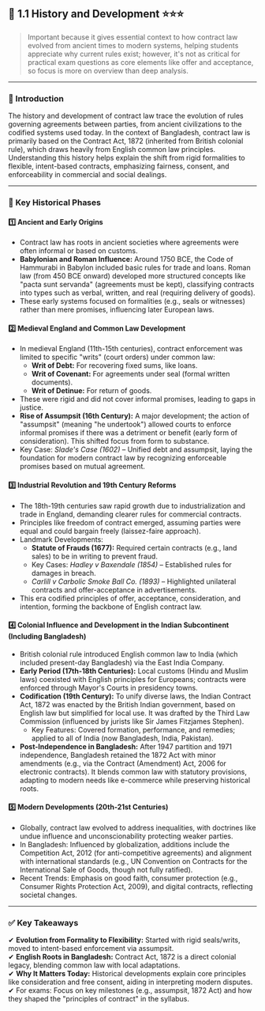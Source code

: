 ## 📑 **1.1 History and Development** ⭐⭐⭐
> Important because it gives essential context to how contract law evolved from ancient times to modern systems, helping students appreciate why current rules exist; however, it's not as critical for practical exam questions as core elements like offer and acceptance, so focus is more on overview than deep analysis.

---

### **📌 Introduction**

The history and development of contract law trace the evolution of rules governing agreements between parties, from ancient civilizations to the codified systems used today. In the context of Bangladesh, contract law is primarily based on the Contract Act, 1872 (inherited from British colonial rule), which draws heavily from English common law principles. Understanding this history helps explain the shift from rigid formalities to flexible, intent-based contracts, emphasizing fairness, consent, and enforceability in commercial and social dealings.

---

### **🔑 Key Historical Phases**

#### **1️⃣ Ancient and Early Origins**

- Contract law has roots in ancient societies where agreements were often informal or based on customs.
- **Babylonian and Roman Influence:** Around 1750 BCE, the Code of Hammurabi in Babylon included basic rules for trade and loans. Roman law (from 450 BCE onward) developed more structured concepts like "pacta sunt servanda" (agreements must be kept), classifying contracts into types such as verbal, written, and real (requiring delivery of goods).
- These early systems focused on formalities (e.g., seals or witnesses) rather than mere promises, influencing later European laws.

#### **2️⃣ Medieval England and Common Law Development**

- In medieval England (11th-15th centuries), contract enforcement was limited to specific "writs" (court orders) under common law:
  - **Writ of Debt:** For recovering fixed sums, like loans.
  - **Writ of Covenant:** For agreements under seal (formal written documents).
  - **Writ of Detinue:** For return of goods.
- These were rigid and did not cover informal promises, leading to gaps in justice.
- **Rise of Assumpsit (16th Century):** A major development; the action of "assumpsit" (meaning "he undertook") allowed courts to enforce informal promises if there was a detriment or benefit (early form of consideration). This shifted focus from form to substance.
- Key Case: *Slade's Case (1602)* – Unified debt and assumpsit, laying the foundation for modern contract law by recognizing enforceable promises based on mutual agreement.

#### **3️⃣ Industrial Revolution and 19th Century Reforms**

- The 18th-19th centuries saw rapid growth due to industrialization and trade in England, demanding clearer rules for commercial contracts.
- Principles like freedom of contract emerged, assuming parties were equal and could bargain freely (laissez-faire approach).
- Landmark Developments:
  - **Statute of Frauds (1677):** Required certain contracts (e.g., land sales) to be in writing to prevent fraud.
  - Key Cases: *Hadley v Baxendale (1854)* – Established rules for damages in breach.
  - *Carlill v Carbolic Smoke Ball Co. (1893)* – Highlighted unilateral contracts and offer-acceptance in advertisements.
- This era codified principles of offer, acceptance, consideration, and intention, forming the backbone of English contract law.

#### **4️⃣ Colonial Influence and Development in the Indian Subcontinent (Including Bangladesh)**

- British colonial rule introduced English common law to India (which included present-day Bangladesh) via the East India Company.
- **Early Period (17th-18th Centuries):** Local customs (Hindu and Muslim laws) coexisted with English principles for Europeans; contracts were enforced through Mayor's Courts in presidency towns.
- **Codification (19th Century):** To unify diverse laws, the Indian Contract Act, 1872 was enacted by the British Indian government, based on English law but simplified for local use. It was drafted by the Third Law Commission (influenced by jurists like Sir James Fitzjames Stephen).
  - Key Features: Covered formation, performance, and remedies; applied to all of India (now Bangladesh, India, Pakistan).
- **Post-Independence in Bangladesh:** After 1947 partition and 1971 independence, Bangladesh retained the 1872 Act with minor amendments (e.g., via the Contract (Amendment) Act, 2006 for electronic contracts). It blends common law with statutory provisions, adapting to modern needs like e-commerce while preserving historical roots.

#### **5️⃣ Modern Developments (20th-21st Centuries)**

- Globally, contract law evolved to address inequalities, with doctrines like undue influence and unconscionability protecting weaker parties.
- In Bangladesh: Influenced by globalization, additions include the Competition Act, 2012 (for anti-competitive agreements) and alignment with international standards (e.g., UN Convention on Contracts for the International Sale of Goods, though not fully ratified).
- Recent Trends: Emphasis on good faith, consumer protection (e.g., Consumer Rights Protection Act, 2009), and digital contracts, reflecting societal changes.

---

### ✅ **Key Takeaways**

✔ **Evolution from Formality to Flexibility:** Started with rigid seals/writs, moved to intent-based enforcement via assumpsit.  
✔ **English Roots in Bangladesh:** Contract Act, 1872 is a direct colonial legacy, blending common law with local adaptations.  
✔ **Why It Matters Today:** Historical developments explain core principles like consideration and free consent, aiding in interpreting modern disputes.  
✔ For exams: Focus on key milestones (e.g., assumpsit, 1872 Act) and how they shaped the "principles of contract" in the syllabus.